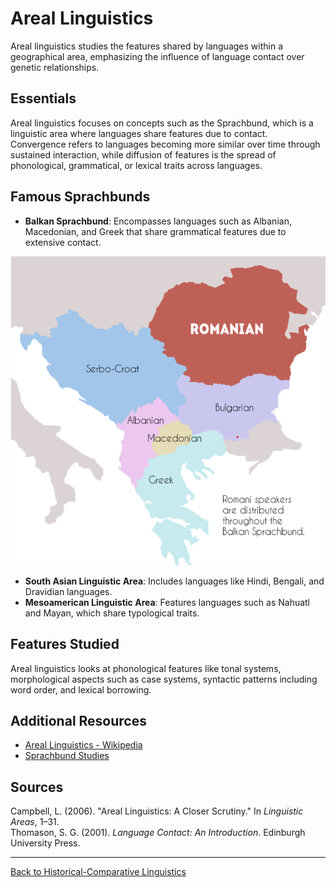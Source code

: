 # Areal Linguistics

Areal linguistics studies the features shared by languages within a geographical area, emphasizing the influence of language contact over genetic relationships.

## Essentials

Areal linguistics focuses on concepts such as the Sprachbund, which is a linguistic area where languages share features due to contact. Convergence refers to languages becoming more similar over time through sustained interaction, while diffusion of features is the spread of phonological, grammatical, or lexical traits across languages.

## Famous Sprachbunds

- **Balkan Sprachbund**: Encompasses languages such as Albanian, Macedonian, and Greek that share grammatical features due to extensive contact.

![Balkan Sprachbund Map](../../../../assets/Balkan-Sprachbund.png) 

- **South Asian Linguistic Area**: Includes languages like Hindi, Bengali, and Dravidian languages.
- **Mesoamerican Linguistic Area**: Features languages such as Nahuatl and Mayan, which share typological traits.

## Features Studied

Areal linguistics looks at phonological features like tonal systems, morphological aspects such as case systems, syntactic patterns including word order, and lexical borrowing.

## Additional Resources

- [Areal Linguistics - Wikipedia](https://en.wikipedia.org/wiki/Areal_linguistics)
- [Sprachbund Studies](https://glottopedia.org/wiki/Sprachbund)

## Sources

Campbell, L. (2006). "Areal Linguistics: A Closer Scrutiny." In *Linguistic Areas*, 1–31.  
Thomason, S. G. (2001). *Language Contact: An Introduction*. Edinburgh University Press.

---

[Back to Historical-Comparative Linguistics](../README.md)
